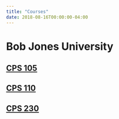 ```yaml
---
title: "Courses"
date: 2018-08-16T00:00:00-04:00
---
```


# Bob Jones University

## [CPS 105](/bju/cps105)
## [CPS 110](/bju/cps110)
## [CPS 230](/bju/cps230)